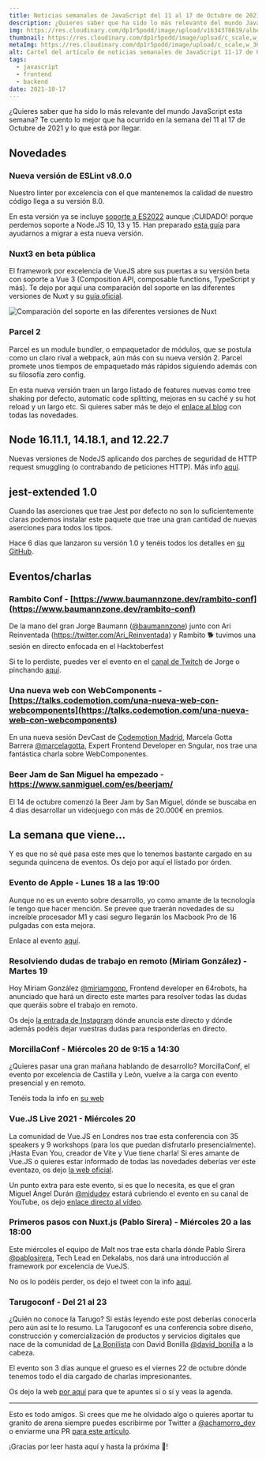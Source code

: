 ```yaml
---
title: Noticias semanales de JavaScript del 11 al 17 de Octubre de 2021
description: ¿Quieres saber que ha sido lo más relevante del mundo JavaScript esta semana? Te cuento lo mejor que ha ocurrido en la semana del 11 al 17 de Octubre de 2021.
img: https://res.cloudinary.com/dp1r5podd/image/upload/v1634378619/albertochamorro.dev/noticias-semanales-javascript/noticias_semanales_JavaScript_11_17_octubre_mfbjve.webp
thumbnail: https://res.cloudinary.com/dp1r5podd/image/upload/c_scale,w_360/v1634378619/albertochamorro.dev/noticias-semanales-javascript/noticias_semanales_JavaScript_11_17_octubre_mfbjve.webp
metaImg: https://res.cloudinary.com/dp1r5podd/image/upload/c_scale,w_360/v1634378619/albertochamorro.dev/noticias-semanales-javascript/noticias_semanales_JavaScript_11_17_octubre_mfbjve.jpg
alt: Cartel del artículo de noticias semanales de JavaScript 11-17 de Octubre de 2021
tags:
  - javascript
  - frontend
  - backend
date: 2021-10-17
---
```

¿Quieres saber que ha sido lo más relevante del mundo JavaScript esta semana? Te cuento lo mejor que ha ocurrido en la semana del 11 al 17 de Octubre de 2021 y lo que está por llegar.

## Novedades
### Nueva versión de ESLint v8.0.0

Nuestro linter por excelencia con el que mantenemos la calidad de nuestro código llega a su versión 8.0.

En esta versión ya se incluye <u>soporte a ES2022</u> aunque ¡CUIDADO! porque perdemos soporte a Node.JS 10, 13 y 15. Han preparado [esta guía](https://eslint.org/docs/8.0.0/user-guide/migrating-to-8.0.0) para ayudarnos a migrar a esta nueva versión.


### Nuxt3 en beta pública
El framework por excelencia de VueJS abre sus puertas a su versión beta con soporte a Vue 3 (Composition API, composable functions, TypeScript y más). Te dejo por aquí una comparación del soporte en las diferentes versiones de Nuxt y su [guía oficial](https://v3.nuxtjs.org/).

<img src="https://res.cloudinary.com/dp1r5podd/image/upload/v1634488167/albertochamorro.dev/noticias-semanales-javascript/nuxt-comparacion-soporte_vjwfei.webp" alt="Comparación del soporte en las diferentes versiones de Nuxt" />

### Parcel 2

Parcel es un module bundler, o empaquetador de módulos, que se postula como un claro rival a webpack, aún más con su nueva versión 2. Parcel promete unos tiempos de empaquetado más rápidos siguiendo además con su filosofía zero config.

En esta nueva versión traen un largo listado de features nuevas como tree shaking por defecto, automatic code splitting, mejoras en su caché y su hot reload y un largo etc. Si quieres saber más te dejo el [enlace al blog](https://parceljs.org/blog/v2/) con todas las novedades. 

## Node 16.11.1, 14.18.1, and 12.22.7

Nuevas versiones de NodeJS aplicando dos parches de seguridad de HTTP request smuggling (o contrabando de peticiones HTTP). Más info [aquí](https://nodejs.org/en/blog/vulnerability/oct-2021-security-releases/).

## jest-extended 1.0

Cuando las aserciones que trae Jest por defecto no son lo suficientemente claras podemos instalar este paquete que trae una gran cantidad de nuevas aserciones para todos los tipos.

Hace 6 días que lanzaron su versión 1.0 y tenéis todos los detalles en [su GitHub](https://github.com/jest-community/jest-extended).

## Eventos/charlas

### Rambito Conf - [https://www.baumannzone.dev/rambito-conf](https://www.baumannzone.dev/rambito-conf)

De la mano del gran Jorge Baumann ([@baumannzone](https://twitter.com/baumannzone)) junto con Ari Reinventada (https://twitter.com/Ari_Reinventada) y Rambito 🐕 tuvimos una sesión en directo enfocada en el Hacktoberfest

Si te lo perdiste, puedes ver el evento en el [canal de Twitch](https://www.twitch.tv/baumannzone/videos) de Jorge o pinchando [aquí](https://www.twitch.tv/videos/1173814357).

### Una nueva web con WebComponents - [https://talks.codemotion.com/una-nueva-web-con-webcomponents](https://talks.codemotion.com/una-nueva-web-con-webcomponents)

En una nueva sesión DevCast de [Codemotion Madrid](https://twitter.com/CodemoMadrid), Marcela Gotta Barrera [@marcelagotta](https://twitter.com/marcelagotta), Expert Frontend Developer en Sngular, nos trae una fantástica charla sobre WebComponentes.

### Beer Jam de San Miguel ha empezado - https://www.sanmiguel.com/es/beerjam/

El 14 de octubre comenzó la Beer Jam by San Miguel, dónde se buscaba en 4 días desarrollar un videojuego con más de 20.000€ en premios.

## La semana que viene...

Y es que no sé qué pasa este mes que lo tenemos bastante cargado en su segunda quincena de eventos. Os dejo por aquí el listado por órden.

### Evento de Apple - Lunes 18 a las 19:00

Aunque no es un evento sobre desarrollo, yo como amante de la tecnología le tengo que hacer mención. Se prevee que traerán novedades de su increíble procesador M1 y casi seguro llegarán los Macbook Pro de 16 pulgadas con esta mejora.

Enlace al evento [aquí](https://www.apple.com/es/apple-events/).

### Resolviendo dudas de trabajo en remoto (Miriam González) - Martes 19 

Hoy Miriam González [@miriamgonp](https://twitter.com/miriamgonp), Frontend developer en 64robots, ha anunciado que hará un directo este martes para resolver todas las dudas que queráis sobre el trabajo en remoto.

Os dejo [la entrada de Instagram](https://www.instagram.com/p/CVIcM1cDg7G/) dónde anuncia este directo y dónde además podéis dejar vuestras dudas para responderlas en directo.

### MorcillaConf - Miércoles 20 de 9:15 a 14:30

¿Quieres pasar una gran mañana hablando de desarrollo? MorcillaConf, el evento por excelencia de Castilla y León, vuelve a la carga con evento presencial y en remoto.

Tenéis toda la info en [su web](http://www.morcillaconf.es/)

### Vue.JS Live 2021 - Miércoles 20 

La comunidad de Vue.JS en Londres nos trae esta conferencia con 35 speakers y 9 workshops (para los que puedan disfrutarlo presencialmente). ¡Hasta Evan You, creador de Vite y Vue tiene charla! Si eres amante de Vue.JS o quieres estar informado de todas las novedades deberías ver este eventazo, os dejo [la web oficial](https://vuejslive.com/). 

Un punto extra para este evento, si es que lo necesita, es que el gran Miguel Ángel Durán [@midudev](https://twitter.com/midudev) estará cubriendo el evento en su canal de YouTube, os dejo [enlace directo al vídeo](https://www.youtube.com/watch?v=ahupn-ogcSo).

### Primeros pasos con Nuxt.js (Pablo Sirera) - Miércoles 20 a las 18:00

Este miércoles el equipo de Malt nos trae esta charla dónde Pablo Sirera [@pablosirera](https://twitter.com/pablosirera), Tech Lead en Dekalabs, nos dará una introducción al framework por excelencia de VueJS.

No os lo podéis perder, os dejo el tweet con la info [aquí](https://twitter.com/pablosirera/status/1448695706571640833).


### Tarugoconf - Del 21 al 23 

¿Quién no conoce la Tarugo? Si estás leyendo este post deberías conocerla pero aún así te lo resumo. La Tarugoconf es una conferencia sobre diseño, construcción y comercialización de productos y servicios digitales que nace de la comunidad de [La Bonilista](https://www.bonilista.com/) con David Bonilla [@david_bonilla](https://twitter.com/david_bonilla) a la cabeza. 

El evento son 3 días aunque el grueso es el viernes 22 de octubre dónde tenemos todo el día cargado de charlas impresionantes.

Os dejo la web [por aquí](https://www.tarugoconf.com/) para que te apuntes sí o sí y veas la agenda.


----

Esto es todo amigos. Si crees que me he olvidado algo o quieres aportar tu granito de arena siempre puedes escribirme por Twitter a [@achamorro_dev](https://twitter.com/achamorro_dev) o enviarme una PR [para este artículo](https://github.com/achamorro-dev/albertochamorro.dev/blob/main/content/articles/noticias-semanales-de-javascript-20211017.md).

¡Gracias por leer hasta aquí y hasta la próxima 👋!
